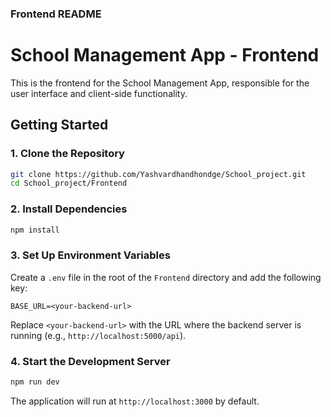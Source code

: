 

### Frontend README


# School Management App - Frontend

This is the frontend for the School Management App, responsible for the user interface and client-side functionality.



## Getting Started

### 1. Clone the Repository
```bash
git clone https://github.com/Yashvardhandhondge/School_project.git
cd School_project/Frontend
```

### 2. Install Dependencies
```bash
npm install
```

### 3. Set Up Environment Variables
Create a `.env` file in the root of the `Frontend` directory and add the following key:
```
BASE_URL=<your-backend-url>
```
Replace `<your-backend-url>` with the URL where the backend server is running (e.g., `http://localhost:5000/api`).

### 4. Start the Development Server
```bash
npm run dev
```
The application will run at `http://localhost:3000` by default.


